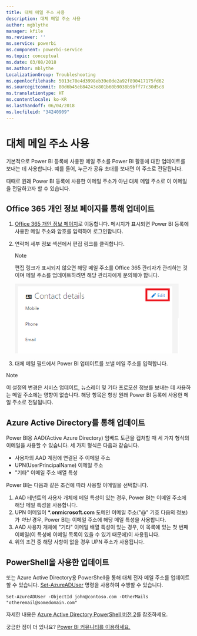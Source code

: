 ```yaml
---
title: 대체 메일 주소 사용
description: 대체 메일 주소 사용
author: mgblythe
manager: kfile
ms.reviewer: ''
ms.service: powerbi
ms.component: powerbi-service
ms.topic: conceptual
ms.date: 03/08/2018
ms.author: mblythe
LocalizationGroup: Troubleshooting
ms.openlocfilehash: 5013c70e4d3998eb39e0de2a92f890417175fd62
ms.sourcegitcommit: 80d6b45eb84243e801b60b9038b9bff77c30d5c8
ms.translationtype: HT
ms.contentlocale: ko-KR
ms.lasthandoff: 06/04/2018
ms.locfileid: "34240909"
---
```

# <a name="using-an-alternate-email-address"></a>대체 메일 주소 사용
기본적으로 Power BI 등록에 사용한 메일 주소를 Power BI 활동에 대한 업데이트를 보내는 데 사용합니다.  예를 들어, 누군가 공유 초대를 보내면 이 주소로 전달됩니다.

때때로 원래 Power BI 등록에 사용한 이메일 주소가 아닌 대체 메일 주소로 이 이메일을 전달하고자 할 수 있습니다.

## <a name="updating-through-office-365-personal-info-page"></a>Office 365 개인 정보 페이지를 통해 업데이트
1. [Office 365 개인 정보 페이지](https://portal.office.com/account/#personalinfo)로 이동합니다.  메시지가 표시되면 Power BI 등록에 사용한 메일 주소와 암호를 입력하여 로그인합니다.
2. 연락처 세부 정보 섹션에서 편집 링크를 클릭합니다.  
   
   > [!NOTE]
   > 편집 링크가 표시되지 않으면 해당 메일 주소를 Office 365 관리자가 관리하는 것이며 메일 주소를 업데이트하려면 해당 관리자에게 문의해야 합니다.
   > 
   > 
   
   ![](media/service-admin-alternate-email-address-for-power-bi/contact-details.png)
3. 대체 메일 필드에서 Power BI 업데이트를 보낼 메일 주소를 입력합니다.

> [!NOTE]
> 이 설정의 변경은 서비스 업데이트, 뉴스레터 및 기타 프로모션 정보를 보내는 데 사용하는 메일 주소에는 영향이 없습니다.  해당 항목은 항상 원래 Power BI 등록에 사용한 메일 주소로 전달됩니다.
> 
> 

## <a name="updating-through-azure-active-directory"></a>Azure Active Directory를 통해 업데이트
Power BI용 AAD(Active Azure Directory) 임베드 토큰을 캡처할 때 세 가지 형식의 이메일을 사용할 수 있습니다. 세 가지 형식은 다음과 같습니다.

* 사용자의 AAD 계정에 연결된 주 이메일 주소
* UPN(UserPrincipalName) 이메일 주소
* "기타" 이메일 주소 배열 특성

Power BI는 다음과 같은 조건에 따라 사용할 이메일을 선택합니다.
1.  AAD 테넌트의 사용자 개체에 메일 특성이 있는 경우, Power BI는 이메일 주소에 해당 메일 특성을 사용합니다.
2.  UPN 이메일이 **\*.onmicrosoft.com** 도메인 이메일 주소("\@" 기호 다음의 정보)가 *아닌* 경우, Power BI는 이메일 주소에 해당 메일 특성을 사용합니다.
3.  AAD 사용자 개체에 "기타" 이메일 배열 특성이 있는 경우, 이 목록에 있는 첫 번째 이메일(이 특성에 이메일 목록이 있을 수 있기 때문에)이 사용됩니다.
4. 위의 조건 중 해당 사항이 없을 경우 UPN 주소가 사용됩니다.

## <a name="updating-with-powershell"></a>PowerShell을 사용한 업데이트
또는 Azure Active Directory용 PowerShell을 통해 대체 전자 메일 주소를 업데이트할 수 있습니다. [Set-AzureADUser](https://docs.microsoft.com/powershell/module/azuread/set-azureaduser) 명령을 사용하여 수행할 수 있습니다.

```
Set-AzureADUser -ObjectId john@contoso.com -OtherMails "otheremail@somedomain.com"
```

자세한 내용은 [Azure Active Directory PowerShell 버전 2](https://docs.microsoft.com/powershell/azure/active-directory/install-adv2)를 참조하세요.

궁금한 점이 더 있나요? [Power BI 커뮤니티를 이용하세요.](http://community.powerbi.com/)

